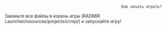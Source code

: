                                                         Как начать играть?
Закиньте все файлы в корень игры (RADMIR Launcher/resources/projects/crmp/) и запускайте игру!


